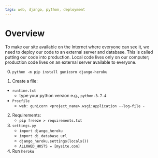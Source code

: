 ```yaml
---
tags: web, django, python, deployment
---
```

# Overview
To make our site available on the Internet where everyone can see it, we need to deploy our code to an external server and database. This is called putting our code into production. Local code lives only on our computer; production code lives on an external server available to everyone.

0. `python -m pip install gunicorn django-heroku`

1. Create a file:
- `runtime.txt` 
	- type your python version e.g., `python-3.7.4`
- `Procfile`
	- `web: gunicorn <project_name>.wsgi:application --log-file -`
2. Requirements:
	- `pip freeze > requirements.txt`
3. `settings.py`
	- `import django_heroku`
	- `import dj_database_url`
	- `django_heroku.settings(locals())`
	- `ALLOWED_HOSTS = [mysite.com]`
4. Run `heroku`